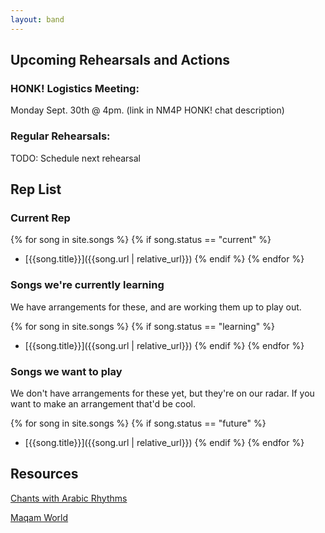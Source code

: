 ```yaml
---
layout: band
---
```

## Upcoming Rehearsals and Actions

### HONK! Logistics Meeting:
Monday Sept. 30th @ 4pm. (link in NM4P HONK! chat description)

### Regular Rehearsals:
TODO: Schedule next rehearsal

## Rep List
### Current Rep

{% for song in site.songs %}
{% if song.status == "current" %}
- [{{song.title}}]({{song.url | relative_url}})
{% endif %}
{% endfor %}

### Songs we're currently learning
We have arrangements for these, and are working them up to play out.

{% for song in site.songs %}
{% if song.status == "learning" %}
- [{{song.title}}]({{song.url | relative_url}})
{% endif %}
{% endfor %}

### Songs we want to play
We don't have arrangements for these yet, but they're on our radar.
If you want to make an arrangement that'd be cool.

{% for song in site.songs %}
{% if song.status == "future" %}
- [{{song.title}}]({{song.url | relative_url}})
{% endif %}
{% endfor %}

## Resources

[Chants with Arabic Rhythms](chants_and_rhythms.html)

[Maqam World](https://maqamworld.com/)
